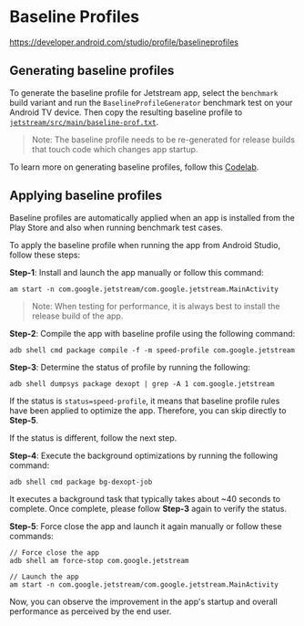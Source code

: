 # Baseline Profiles

https://developer.android.com/studio/profile/baselineprofiles


## Generating baseline profiles


To generate the baseline profile for Jetstream app, select the `benchmark` build variant and run the
`BaselineProfileGenerator` benchmark test on your Android TV device.
Then copy the resulting baseline profile to [`jetstream/src/main/baseline-prof.txt`](jetstream/src/main/baseline-prof.txt).

> Note: The baseline profile needs to be re-generated for release builds that touch code which changes app startup.

To learn more on generating baseline profiles, follow this [Codelab](http://goo.gle/baseline-profiles).


## Applying baseline profiles

Baseline profiles are automatically applied when an app is installed from the Play Store and also when running benchmark test cases.


To apply the baseline profile when running the app from Android Studio, follow these steps:


**Step-1**: Install and launch the app manually or follow this command:

```
am start -n com.google.jetstream/com.google.jetstream.MainActivity
```

> Note: When testing for performance, it is always best to install the release build of the app.


**Step-2**: Compile the app with baseline profile using the following command: 

```
adb shell cmd package compile -f -m speed-profile com.google.jetstream
```


**Step-3**: Determine the status of profile by running the following:

```
adb shell dumpsys package dexopt | grep -A 1 com.google.jetstream
```

If the status is `status=speed-profile`, it means that baseline profile rules have been applied to optimize the app. Therefore, you can skip directly to **Step-5**.

If the status is different, follow the next step.


**Step-4**: Execute the background optimizations by running the following command: 

```
adb shell cmd package bg-dexopt-job
```

It executes a background task that typically takes about ~40 seconds to complete. Once complete, please follow **Step-3** again to verify the status.


**Step-5**: Force close the app and launch it again manually or follow these commands:

```
// Force close the app
adb shell am force-stop com.google.jetstream

// Launch the app
am start -n com.google.jetstream/com.google.jetstream.MainActivity
```

Now, you can observe the improvement in the app's startup and overall performance as perceived by the end user.


